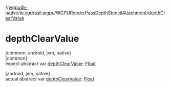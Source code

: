 //[wgpu4k-native](../../../index.md)/[io.ygdrasil.wgpu](../index.md)/[WGPURenderPassDepthStencilAttachment](index.md)/[depthClearValue](depth-clear-value.md)

# depthClearValue

[common, android, jvm, native]\
[common]\
expect abstract var [depthClearValue](depth-clear-value.md): [Float](https://kotlinlang.org/api/core/kotlin-stdlib/kotlin/-float/index.html)

[android, jvm, native]\
actual abstract var [depthClearValue](depth-clear-value.md): [Float](https://kotlinlang.org/api/core/kotlin-stdlib/kotlin/-float/index.html)